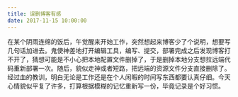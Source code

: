 ```yaml
---
title: 误删博客有感
date: 2017-11-15 10:00:00
---
```

在某个阴雨连绵的饭后，午觉醒来开始工作，突然想起来博客少了个说明，想要写几句话加进去。鬼使神差地打开编辑工具，编写、提交，部署完成之后发现博客打不开了，猜想可能是不小心把本地配置文件删掉了，于是删掉本地分支想拉远端代码重新部署一次。随后，貌似走神或者短路，把远端的资源文件分支直接删除了。经过血的教训，明白无论是工作还是在个人闲暇的时间写东西都要认真仔细。今天心情貌似平复了许多，打算根据模糊的记忆重新写一份，毕竟记录是个好习惯。
